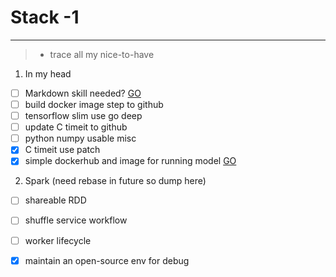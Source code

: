 ﻿# Stack -1

---
> * trace all my nice-to-have

 1. In my head
- [ ] Markdown skill needed? [GO][2]
- [ ] build docker image step to github
- [ ] tensorflow slim use go deep
- [ ] update C timeit to github
- [ ] python numpy usable misc
- [x] C timeit use patch
- [x] simple dockerhub and image for running model [GO][1]

 2. Spark (need rebase in future so dump here)
- [ ] shareable RDD 
- [ ] shuffle service workflow
- [ ] worker lifecycle
- [x] maintain an open-source env for debug

  [1]: https://blog.codeship.com/using-docker-push-to-publish-images-to-dockerhub/
  [2]: https://www.zybuluo.com/mdeditor#952601

